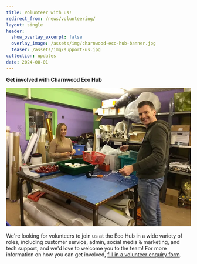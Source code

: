 ```yaml
---
title: Volunteer with us!
redirect_from: /news/volunteering/
layout: single
header:
  show_overlay_excerpt: false
  overlay_image: /assets/img/charnwood-eco-hub-banner.jpg
  teaser: /assets/img/support-us.jpg
collection: updates
date: 2024-08-01
---
```


**Get involved with Charnwood Eco Hub**

![Volunteering opportunities with Charnwood Eco Hub](/assets/img/support-us.jpg)

We're looking for volunteers to join us at the Eco Hub in a wide variety of roles, including customer service, admin, social media & marketing, and tech support, and we'd love to welcome you to the team! For more information on how you can get involved, [fill in a volunteer enquiry form](https://forms.gle/6c1z913kQMFkTSt98).

